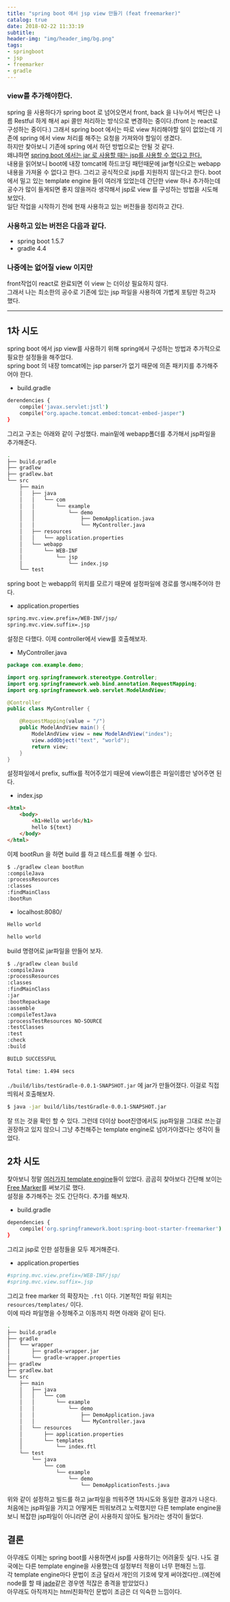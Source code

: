 ```yaml
---
title: "spring boot 에서 jsp view 만들기 (feat freemarker)"
catalog: true
date: 2018-02-22 11:33:19
subtitle:
header-img: "img/header_img/bg.png"
tags:
- springboot
- jsp
- freemarker
- gradle
---
```


### view를 추가해야한다.  

spring 을 사용하다가 spring boot 로 넘어오면서 front, back 을 나누어서 백단은 나름 Restful 하게 해서 api 콜만 처리하는 방식으로 변경하는 중이다.(front 는 react로 구성하는 중이다.) 그래서 spring boot 에서는 따로 view 처리해야할 일이 없었는데 기존에 spring 에서 view 처리를 해주는 요청을 가져와야 할일이 생겼다.  
하지만 찾아보니 기존에 spring 에서 하던 방법으로는 안될 것 같다.  
왜냐하면 [spring boot 에서는 jar 로 사용할 때는 jsp를 사용할 수 없다고 한다.](https://docs.spring.io/spring-boot/docs/current/reference/html/boot-features-developing-web-applications.html#boot-features-jsp-limitations)  
내용을 읽어보니 boot에 내장 tomcat에 하드코딩 패턴때문에 jar형식으로는 webapp내용을 가져올 수 없다고 한다. 그리고 공식적으로 jsp를 지원하지 않는다고 한다. boot에서 밀고 있는 template engine 들이 여러개 있었는데 간단한 view 하나 추가하는데 공수가 많이 들게되면 좋지 않을꺼라 생각해서 jsp로 view 를 구성하는 방법을 시도해보았다.  
일단 작업을 시작하기 전에 현재 사용하고 있는 버전들을 정리하고 간다.  

### 사용하고 있는 버전은 다음과 같다.
* spring boot 1.5.7
* gradle 4.4  

### 나중에는 없어질 view 이지만
front작업이 react로 완료되면 이 view 는 더이상 필요하지 않다.  
그래서 나는 최소한의 공수로 기존에 있는 jsp 파일을 사용하여 가볍게 포팅만 하고자 했다.  

--- 

## 1차 시도
spring boot 에서 jsp view를 사용하기 위해 spring에서 구성하는 방법과 추가적으로 필요한 설정들을 해주었다.  
spring boot 의 내장 tomcat에는 jsp parser가 없기 때문에 의존 패키지를 추가해주어야 한다.  

- build.gradle  

```bash
derendencies {
    compile('javax.servlet:jstl')
    compile("org.apache.tomcat.embed:tomcat-embed-jasper")
}
```
  
그리고 구조는 아래와 같이 구성했다. main밑에 webapp폴더를 추가해서 jsp파일을 추가해준다.  

```bash
.
├── build.gradle
├── gradlew
├── gradlew.bat
└── src
    ├── main
    │   ├── java
    │   │   └── com
    │   │       └── example
    │   │           └── demo
    │   │               ├── DemoApplication.java
    │   │               └── MyController.java
    │   ├── resources
    │   │   └── application.properties
    │   └── webapp
    │       └── WEB-INF
    │           └── jsp
    │               └── index.jsp
    └── test
```
  
spring boot 는 webapp의 위치를 모르기 때문에 설정파일에 경로를 명시해주어야 한다.  
* application.properties  
  
```bash
spring.mvc.view.prefix=/WEB-INF/jsp/
spring.mvc.view.suffix=.jsp
```
  
설정은 다했다. 이제 controller에서 view를 호출해보자.  
* MyController.java  

```java
package com.example.demo;

import org.springframework.stereotype.Controller;
import org.springframework.web.bind.annotation.RequestMapping;
import org.springframework.web.servlet.ModelAndView;

@Controller
public class MyController {

    @RequestMapping(value = "/")
    public ModelAndView main() {
        ModelAndView view = new ModelAndView("index");
        view.addObject("text", "world");
        return view;
    }
}
```
설정파일에서 prefix, suffix를 적어주었기 때문에 view이름은 파일이름만 넣어주면 된다.  

* index.jsp

```html
<html>
    <body>
        <h1>Hello world</h1>
        hello ${text}
    </body>
</html>
```
이제 bootRun 을 하면 build 를 하고 테스트를 해볼 수 있다.  

```bash
$ ./gradlew clean bootRun
:compileJava 
:processResources 
:classes 
:findMainClass
:bootRun
```

* localhost:8080/
```html
Hello world

hello world
```

build 명령어로 jar파일을 만들어 보자. 
```sh
$ ./gradlew clean build
:compileJava 
:processResources 
:classes 
:findMainClass
:jar
:bootRepackage
:assemble
:compileTestJava 
:processTestResources NO-SOURCE
:testClasses 
:test 
:check 
:build

BUILD SUCCESSFUL

Total time: 1.494 secs
```

`./build/libs/testGradle-0.0.1-SNAPSHOT.jar` 에 jar가 만들어졌다. 이걸로 직접 띄워서 호출해보자.  

```bash
$ java -jar build/libs/testGradle-0.0.1-SNAPSHOT.jar
```
잘 뜨는 것을 확인 할 수 있다. 그런데 더이상 boot진영에서도 jsp파일을 그대로 쓰는걸 권장하고 있지 않으니 그냥 추천해주는 template engine로 넘어가야겠다는 생각이 들었다.  

## 2차 시도
찾아보니 정말 [여러가지 template engine]("http://www.baeldung.com/spring-template-engines")들이 있었다. 곰곰히 찾아보다 간단해 보이는 [Free Marker]("https://freemarker.apache.org/")를 써보기로 했다.  
설정을 추가해주는 것도 간단하다. 추가를 해보자.  
  
* build.gradle
  
```bash
dependencies {
    compile('org.springframework.boot:spring-boot-starter-freemarker')
}
```

그리고 jsp로 인한 설정들을 모두 제거해준다.  
* application.properties

```bash
#spring.mvc.view.prefix=/WEB-INF/jsp/
#spring.mvc.view.suffix=.jsp
```

그리고 free marker 의 확장자는 `.ftl` 이다. 기본적인 파일 위치는 `resources/templates/` 이다.  
이에 따라 파일명을 수정해주고 이동까지 하면 아래와 같이 된다.  

```bash
.
├── build.gradle
├── gradle
│   └── wrapper
│       ├── gradle-wrapper.jar
│       └── gradle-wrapper.properties
├── gradlew
├── gradlew.bat
└── src
    ├── main
    │   ├── java
    │   │   └── com
    │   │       └── example
    │   │           └── demo
    │   │               ├── DemoApplication.java
    │   │               └── MyController.java
    │   └── resources
    │       ├── application.properties
    │       └── templates
    │           └── index.ftl
    └── test
        └── java
            └── com
                └── example
                    └── demo
                        └── DemoApplicationTests.java
```

위와 같이 설정하고 빌드를 하고 jar파일을 띄워주면 1차시도와 동일한 결과가 나온다.  
처음에는 jsp파일을 가지고 어떻게든 띄워보려고 노력했지만 다른 template engine을 보니 복잡한 jsp파일이 아니라면 굳이 사용하지 않아도 될거라는 생각이 들었다.  

## 결론
아무래도 이제는 spring boot를 사용하면서 jsp를 사용하기는 어려울듯 싶다. 나도 결국에는 다른 template engine을 사용했는데 설정부터 적용이 너무 편해진 느낌.  
각 template engine마다 문법이 조금 달라서 개인의 기호에 맞게 써야겠다만..(예전에 node를 할 때 [jade]("https://www.npmjs.com/package/jade")같은 경우엔 적잖은 충격을 받았었다.)  
아무래도 아직까지는 html친화적인 문법이 조금은 더 익숙한 느낌이다.  